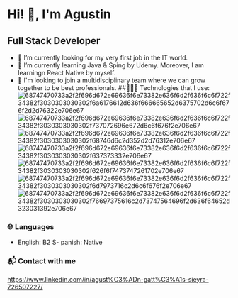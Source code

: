 # Hi! 👋, I'm Agustin
## Full Stack Developer

- 🔭 I’m currently looking for my very first job in the IT world.
- 🌱 I’m currently learning Java & Sping by Udemy. Moreover, I am learningn React Native by myself.
- 👯 I'm looking to join a multidisciplinary team where we can grow together to be best professionals.
##🧑🏻‍💻 Technologies that I use:
![68747470733a2f2f696d672e69636f6e73382e636f6d2f636f6c6f722f34382f3030303030302f6a6176612d636f666665652d6375702d6c6f676f2d2d76322e706e67](https://user-images.githubusercontent.com/92380443/148813118-3975814f-4dfd-4312-8d8d-cb0d27b971f3.png)
![68747470733a2f2f696d672e69636f6e73382e636f6d2f636f6c6f722f34382f3030303030302f737072696e672d6c6f676f2e706e67](https://user-images.githubusercontent.com/92380443/148813154-d7c3ac95-66e1-4625-91ee-628558939a5d.png)
![68747470733a2f2f696d672e69636f6e73382e636f6d2f636f6c6f722f34382f3030303030302f68746d6c2d352d2d76312e706e67](https://user-images.githubusercontent.com/92380443/148813185-90bb8f32-c27a-4b32-8c3c-204205eac698.png)
![68747470733a2f2f696d672e69636f6e73382e636f6d2f636f6c6f722f34382f3030303030302f637373332e706e67](https://user-images.githubusercontent.com/92380443/148813208-d6e6126b-17f6-4213-8b26-8b28f6d53f55.png)
![68747470733a2f2f696d672e69636f6e73382e636f6d2f636f6c6f722f34382f3030303030302f626f6f7473747261702e706e67](https://user-images.githubusercontent.com/92380443/148813218-b220a85d-b731-4ac6-8869-0fbd73dd5a16.png)
![68747470733a2f2f696d672e69636f6e73382e636f6d2f636f6c6f722f34382f3030303030302f6d7973716c2d6c6f676f2e706e67](https://user-images.githubusercontent.com/92380443/148813236-c5b4defd-c724-4fe5-b77e-9ea411333d19.png)
![68747470733a2f2f696d672e69636f6e73382e636f6d2f636f6c6f722f34382f3030303030302f76697375616c2d73747564696f2d636f64652d323031392e706e67](https://user-images.githubusercontent.com/92380443/148813266-0b5307b5-1271-4012-91f6-c50e7a1b65db.png)



### 🌐 Languages
- English: B2
S- panish: Native
### 📬 Contact with me
https://www.linkedin.com/in/agust%C3%ADn-gatt%C3%A1s-sieyra-726507227/
